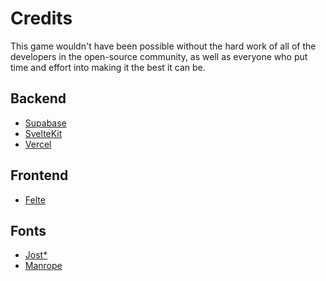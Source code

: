 # Credits

This game wouldn't have been possible without the hard work of all of the developers in the open-source community, as
well as everyone who put time and effort into making it the best it can be.

## Backend

- [Supabase](https://supabase.com)
- [SvelteKit](https://kit.svelte.dev)
- [Vercel](https://vercel.com)

## Frontend

- [Felte](https://felte.dev)

## Fonts

- [Jost\*](https://indestructibletype.com/Jost.html)
- [Manrope](https://www.gent.media/manrope)
